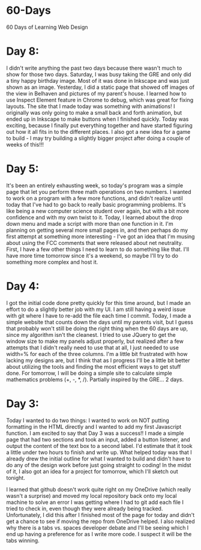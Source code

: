 60-Days
=======

60 Days of Learning Web Design

Day 8:
======
I didn't write anything the past two days because there wasn't much to show
for those two days. Saturday, I was busy taking the GRE and only did a tiny
happy birthday image. Most of it was done in Inkscape and was just shown as
an image. Yesterday, I did a static page that showed off images of the view
in Belhaven and pictures of my parent's house. I learned how to use Inspect
Element feature in Chrome to debug, which was great for fixing layouts. The
site that I made today was something with animations! I originally was only
going to make a small back and forth animation, but ended up in Inkscape to
make buttons when I finished quickly. Today was exciting, because I finally
put everything together and have started figuring out how it all fits in to
the different places. I also got a new idea for a game to build - I may try
building a slightly bigger project after doing a couple of weeks of this!!!


Day 5:
======
It's been an entirely exhausting week, so today's program was a simple page
that let you perform three math operations on two numbers. I wanted to work 
on a program with a few more functions, and didn't realize until today that 
I've had to go back to really basic programming problems. It's like being a
new computer science student over again, but with a bit more confidence and 
with my own twist to it. Today, I learned about the drop down menu and made
a script with more than one function in it. I'm planning on getting several
more small pages in, and then perhaps do my first attempt at something more
interesting - I've got an idea that I'm musing about using the FCC comments
that were released about net neutrality. First, I have a few other things I
need to learn to do something like that. I'll have more time tomorrow since
it's a weekend, so maybe I'll try to do something more complex and host it.

Day 4:
======
I got the initial code done pretty quickly for this time around, but I made
an effort to do a slightly better job with my UI. I am still having a weird
issue with git where I have to re-add the file each time I commit. Today, I
made a simple website that counts down the days until my parents visit, but
I guess that probably won't still be doing the right thing when the 60 days
are up, since my algorithm isn't the cleanest. I tried to use JQuery to get
the window size to make my panels adjust properly, but realized after a few
attempts that I didn't really need to use that at all, I just needed to use
width=% for each of the three columns. I'm a little bit frustrated with how
lacking my designs are, but I think that as I progress I'll be a little bit
better about utilizing the tools and finding the most efficient ways to get
stuff done. For tomorrow, I will be doing a simple site to calculate simple
mathematics problems (+, -, *, /). Partially inspired by the GRE... 2 days.


Day 3:
======
Today I wanted to do two things: I wanted to work on NOT putting formatting
in the HTML directly and I wanted to add my first Javascript function. I am
excited to say that Day 3 was a success!! I made a simple page that had two
sections and took an input, added a button listener, and output the content
of the text box to a second label. I'd estimate that it took a little under
two hours to finish and write up. What helped today was that I already drew
the initial outline for what I wanted to build and didn't have to do any of 
the design work before just going straight to coding! In the midst of it, I 
also got an idea for a project for tomorrow, which I'll sketch out tonight. 

I learned that github doesn't work quite right on my OneDrive (which really 
wasn't a surprise) and moved my local repository back onto my local machine
to solve an error I was getting where I had to git add each file I tried to
check in, even though they were already being tracked. Unfortunately, I did
this after I finished most of the page for today and didn't get a chance to
see if moving the repo from OneDrive helped. I also realized why there is a
tabs vs. spaces developer debate and I'll be seeing which I end up having a
preference for as I write more code. I suspect it will be the tabs winning.
